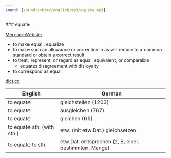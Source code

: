 ```yaml
---
sound: [sound:ankimd/english/mp3/equate.mp3]
---
```


\### equate

[Merriam-Webster](https://www.merriam-webster.com/dictionary/equate)

- to make equal : equalize
- to make such an allowance or correction in as will reduce to a common standard or obtain a correct result
- to treat, represent, or regard as equal, equivalent, or comparable
    - equates disagreement with disloyalty
- to correspond as equal

[dict.cc](https://www.dict.cc/equate)

| English        | German       |
| -------------- | ------------ |
| to equate | gleichstellen (1203) |
| to equate | ausgleichen (767) |
| to equate | gleichen (65) |
| to equate sth. (with sth.) | etw. (mit etw.Dat.) gleichsetzen |
| to equate to sth. | etw.Dat. entsprechen (z, B, einer, bestimmten, Menge) |
